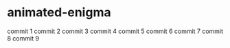 # animated-enigma

commit 1
commit 2
commit 3
commit 4
commit 5
commit 6
commit 7
commit 8
commit 9
